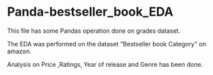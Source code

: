# Panda-bestseller_book_EDA

This file has some Pandas operation done on  grades dataset.

The EDA was performed on the dataset "Bestseller book Category" on amazon.

Analysis on Price ,Ratings, Year of release and Genre has been done.
